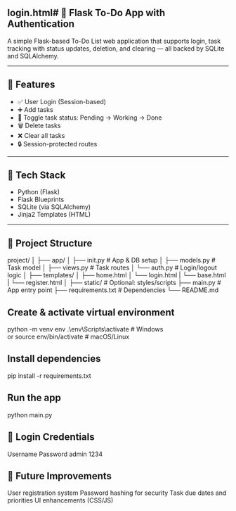 
 <h2> login.html# 📝 Flask To-Do App with Authentication </h2>

A simple Flask-based To-Do List web application that supports login, task tracking with status updates, deletion, and clearing — all backed by SQLite and SQLAlchemy.

---

## 🚀 Features

- ✅ User Login (Session-based)
- ➕ Add tasks
- 🔁 Toggle task status: Pending → Working → Done
- 🗑️ Delete tasks
- ❌ Clear all tasks
- 🔒 Session-protected routes

---

## 🧱 Tech Stack

- Python (Flask)
- Flask Blueprints
- SQLite (via SQLAlchemy)
- Jinja2 Templates (HTML)

---

## 📁 Project Structure

project/
│
├── app/
│ ├── init.py # App & DB setup
│ ├── models.py # Task model
│ ├── views.py # Task routes
│ └── auth.py # Login/logout logic
│
├── templates/
│ ├── home.html
│ └── login.html
| └── base.html
| └── register.html
│
├── static/ # Optional: styles/scripts
├── main.py # App entry point
├── requirements.txt # Dependencies
└── README.md


<h2>Create & activate virtual environment</h2>

python -m venv env
 .\env\Scripts\activate  # Windows <br>
 or
 source env/bin/activate  # macOS/Linux

<h2> Install dependencies </h2>

pip install -r requirements.txt

<h2> Run the app </h2>

python main.py

<h2> 🔐 Login Credentials </h2>
Username	      Password
admin	           1234

<h2> 🧩 Future Improvements </h2>

User registration system
Password hashing for security
Task due dates and priorities
UI enhancements (CSS/JS)


